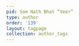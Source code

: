 ```yaml
---
pid: Som Nath Bhat “Veer”
type: author
order: '139'
layout: tagpage
collection: author_tags
---
```

